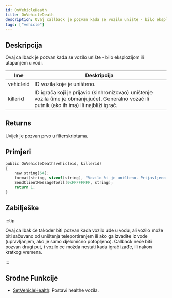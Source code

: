 ```yaml
---
id: OnVehicleDeath
title: OnVehicleDeath
description: Ovaj callback je pozvan kada se vozilo unište - bilo eksplozijom ili utapanjem u vodi.
tags: ["vehicle"]
---
```


## Deskripcija

Ovaj callback je pozvan kada se vozilo unište - bilo eksplozijom ili utapanjem u vodi.

| Ime       | Deskripcija                                                                                                                                   |
| --------- | --------------------------------------------------------------------------------------------------------------------------------------------- |
| vehicleid | ID vozila koje je uništeno.                                                                                                                   |
| killerid  | ID igrača koji je prijavio (sinhronizovao) uništenje vozila (ime je obmanjujuće). Generalno vozač ili putnik (ako ih ima) ili najbliži igrač. |

## Returns

Uvijek je pozvan prvo u filterskriptama.

## Primjeri

```c
public OnVehicleDeath(vehicleid, killerid)
{
    new string[64];
    format(string, sizeof(string), "Vozilo %i je uništeno. Prijavljeno od strane igrača %i.", vehicleid, killerid);
    SendClientMessageToAll(0xFFFFFFFF, string);
    return 1;
}
```

## Zabilješke

:::tip

Ovaj callbak će također biti pozvan kada vozilo uđe u vodu, ali vozilo može biti sačuvano od uništenja teleportiranjem ili ako ga izvadite iz vode (upravljanjem, ako je samo djelomično potopljeno). Callback neće biti pozvan drugi put, i vozilo će možda nestati kada igrač izađe, ili nakon kratkog vremena.

:::

## Srodne Funkcije

- [SetVehicleHealth](../functions/SetVehicleHealth.md): Postavi healthe vozila.
